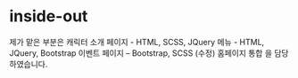 # inside-out


제가 맡은 부분은 
캐릭터 소개 페이지 - HTML, SCSS, JQuery 
메뉴 - HTML, JQuery, Bootstrap
이벤트 페이지 – Bootstrap, SCSS (수정) 
홈페이지 통합
을 담당하였습니다.
